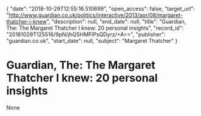 {
  "date": "2018-10-29T12:55:16.510699", 
  "open_access": false, 
  "target_url": "http://www.guardian.co.uk/politics/interactive/2013/apr/08/margaret-thatcher-i-knew", 
  "description": null, 
  "end_date": null, 
  "title": "Guardian, The: The Margaret Thatcher I knew: 20 personal insights", 
  "record_id": "20181029T125516/9pN/jhQSHMFlPsQDyrz/+A==", 
  "publisher": "guardian.co.uk", 
  "start_date": null, 
  "subject": "Margaret Thatcher"
}

# Guardian, The: The Margaret Thatcher I knew: 20 personal insights

None